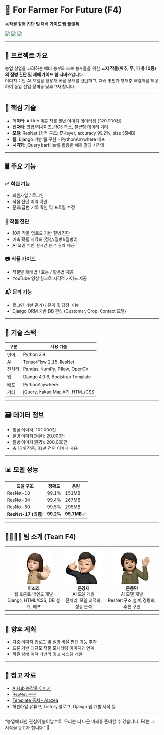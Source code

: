# 🌱 For Farmer For Future (F4)

**농작물 질병 진단 및 재배 가이드 웹 플랫폼**

<img src="https://img.shields.io/badge/Framework-Django-green" /> <img src="https://img.shields.io/badge/AI-TensorFlow-blue" /> <img src="https://img.shields.io/badge/Deployment-PythonAnywhere-orange" />

---

## 📌 프로젝트 개요

농업 창업을 고려하는 예비 농부와 초보 농부들을 위한 **노지 작물(배추, 무, 파 등 10종)의 질병 진단 및 재배 가이드 웹 서비스**입니다.  
이미지 기반 AI 모델을 활용해 작물 상태를 진단하고, 재배 방법과 병해충 해결책을 제공하여 농업 진입 장벽을 낮추고자 합니다.

---

## 🧠 핵심 기술

- **데이터**: AIHub 제공 작물 질병 이미지 데이터셋 (320,000건)
- **전처리**: 크롭/리사이즈, RGB 축소, 불균형 데이터 처리
- **모델**: ResNet (최적 구조: 17-layer, accuracy 99.2%, size 95MB)
- **웹**: Django 기반 웹 구현 + PythonAnywhere 배포
- **시각화**: jQuery barfiller를 활용한 예측 결과 시각화

---

## 🖥 주요 기능

### ✅ 회원 기능
- 회원가입 / 로그인
- 작물 진단 이력 확인
- 문의/답변 기록 확인 및 프로필 수정

### 🌿 작물 진단
- 10종 작물 업로드 기반 질병 진단
- 예측 확률 시각화 (정상/질병1/질병2)
- AI 모델 기반 실시간 분석 결과 제공

### 📷 작물 가이드
- 작물별 재배법 / 효능 / 활용법 제공
- YouTube 영상 링크로 시각적 가이드 제공

### 📬 문의 기능
- 로그인 기반 관리자 문의 및 답장 기능
- Django ORM 기반 DB 관리 (Customer, Crop, Contact 모델)

---

## 📂 기술 스택

| 구분 | 사용 기술 |
|------|-----------|
| 언어 | Python 3.9 |
| AI | TensorFlow 2.15, ResNet |
| 전처리 | Pandas, NumPy, Pillow, OpenCV |
| 웹 | Django 4.0.6, Bootstrap Template |
| 배포 | PythonAnywhere |
| 기타 | jQuery, Kakao Map API, HTML/CSS |

---

## 🗃 데이터 정보

- 정상 이미지: 100,000건
- 질병 이미지(원본): 20,000건
- 질병 이미지(증강): 200,000건
- 총 10개 작물, 32만 건의 이미지 사용

---

## 📊 모델 성능

| 모델 구조 | 정확도 | 용량 |
|-----------|--------|------|
| ResNet-18 | 99.1% | 151MB |
| ResNet-34 | 99.4% | 267MB |
| ResNet-50 | 99.5% | 295MB |
| **ResNet-17 (최종)** | **99.2%** | **95.7MB** ✅ |

---

## 👨‍👩‍👧‍👦 팀 소개 (Team F4)

<table>
  <tr>
    <td align="center">
      <img src="static/img/cate-img/sora.png" width="120"/><br/>
      <b>이소라</b><br/>
      웹 프론트·백엔드 개발<br/>
      Django, HTML/CSS, DB 설계, 배포
    </td>
    <td align="center">
      <img src="static/img/cate-img/youngjae.png" width="120"/><br/>
      <b>문영재</b><br/>
      AI 모델 개발<br/>
      전처리, 모델 최적화, 성능 분석
    </td>
    <td align="center">
      <img src="static/img/cate-img/dongmin.png" width="120"/><br/>
      <b>문동민</b><br/>
      AI 모델 개발<br/>
      ResNet 구조 설계, 경량화, 추론 구현
    </td>
  </tr>
</table>

---

## 🚀 향후 계획

- 다중 이미지 업로드 및 질병 비율 판단 기능 추가
- 드론 기반 대규모 작물 모니터링 이미지와 연계
- 작물 상태 이력 기반의 경고 시스템 개발

---

## 📎 참고 자료

- [AIHub 농작물 이미지](https://www.aihub.or.kr/aihubdata/data/view.do?currMenu=115&topMenu=100&aihubDataSe=data&dataSetSn=147)
- [ResNet 논문](https://arxiv.org/abs/1512.03385)
- [Template 출처 - Alazea](https://themewagon.com/themes/free-bootstrap-4-html5-plant-nursery-website-template-alazea/)
- 혁펜하임 유튜브, Tistory 블로그, Django 웹 개발 서적 등

---

“농업에 대한 관심이 늘어날수록, 우리는 더 나은 미래를 준비할 수 있습니다. F4는 그 시작을 돕고자 합니다.” 🌾

